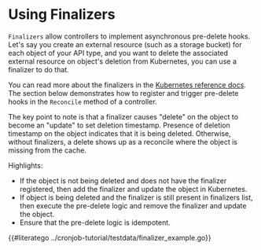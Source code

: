 # Using Finalizers

`Finalizers` allow controllers to implement asynchronous pre-delete hooks. Let's
say you create an external resource (such as a storage bucket) for each object of
your API type, and you want to delete the associated external resource
on object's deletion from Kubernetes, you can use a finalizer to do that.

You can read more about the finalizers in the [Kubernetes reference docs](https://kubernetes.io/docs/tasks/access-kubernetes-api/custom-resources/custom-resource-definitions/#finalizers). The section below demonstrates how to register and trigger pre-delete hooks
in the `Reconcile` method of a controller.

The key point to note is that a finalizer causes "delete" on the object to become 
an "update" to set deletion timestamp. Presence of deletion timestamp on the object
indicates that it is being deleted. Otherwise, without finalizers, a delete
shows up as a reconcile where the object is missing from the cache.

Highlights:
- If the object is not being deleted and does not have the finalizer registered,
  then add the finalizer and update the object in Kubernetes.
- If object is being deleted and the finalizer is still present in finalizers list,
  then execute the pre-delete logic and remove the finalizer and update the
  object.
- Ensure that the pre-delete logic is idempotent.

{{#literatego ../cronjob-tutorial/testdata/finalizer_example.go}}

